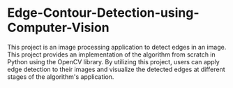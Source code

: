 # Edge-Contour-Detection-using-Computer-Vision
This project is an image processing application to detect edges in an image. This project provides an implementation of the algorithm from scratch in Python using the OpenCV library. By utilizing this project, users can apply edge detection to their images and visualize the detected edges at different stages of the algorithm's application.
